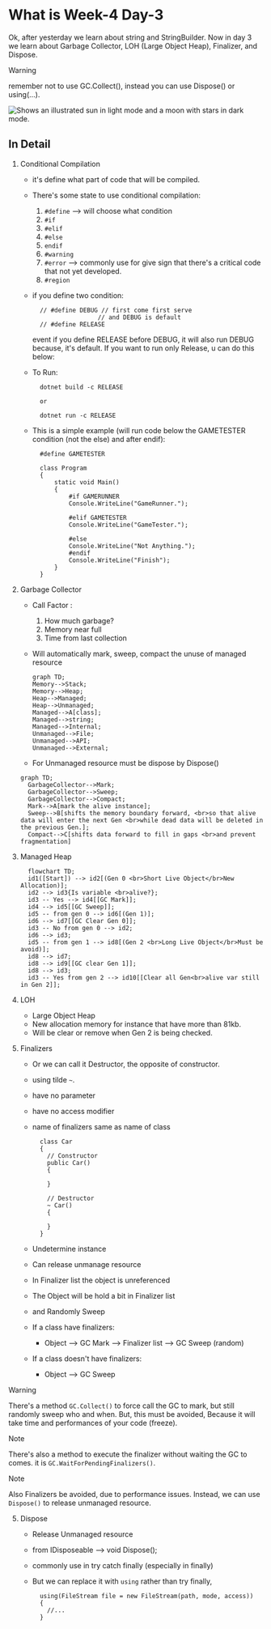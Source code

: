 # What is Week-4 Day-3
Ok, after yesterday we learn about string and StringBuilder. Now in day 3 we learn about Garbage Collector, LOH (Large Object Heap), Finalizer, and Dispose.

> [!WARNING]
> remember not to use GC.Collect(), instead you can use Dispose() or using(...).

<picture>
  <source media="(prefers-color-scheme: dark)" srcset="https://user-images.githubusercontent.com/25423296/163456776-7f95b81a-f1ed-45f7-b7ab-8fa810d529fa.png">
  <source media="(prefers-color-scheme: light)" srcset="https://user-images.githubusercontent.com/25423296/163456779-a8556205-d0a5-45e2-ac17-42d089e3c3f8.png">
  <img alt="Shows an illustrated sun in light mode and a moon with stars in dark mode." src="https://user-images.githubusercontent.com/25423296/163456779-a8556205-d0a5-45e2-ac17-42d089e3c3f8.png">
</picture>

## In Detail
1. Conditional Compilation
    * it's define what part of code that will be compiled.
    * There's some state to use conditional compilation:
      1. `#define` --> will choose what condition
      2. `#if`
      3. `#elif`
      4. `#else`
      5. `endif`
      6. `#warning`
      7. `#error` --> commonly use for give sign that there's a critical code that not yet developed.
      8. `#region`

    * if you define two condition:

      ```
        // #define DEBUG // first come first serve
                        // and DEBUG is default
        // #define RELEASE 
      ```

      event if you define RELEASE before DEBUG, it will also run DEBUG because, it's default. If you want to run only Release, u can do this below:
    
    * To Run:

      ```
        dotnet build -c RELEASE 

        or 

        dotnet run -c RELEASE
      ```

    * This is a simple example (will run code below the GAMETESTER condition (not the else) and after endif):

      ```
        #define GAMETESTER

        class Program
        {
            static void Main()
            {
                #if GAMERUNNER
                Console.WriteLine("GameRunner.");

                #elif GAMETESTER
                Console.WriteLine("GameTester.");

                #else 
                Console.WriteLine("Not Anything.");
                #endif
                Console.WriteLine("Finish");
            }
        }
      ```

2. Garbage Collector
    * Call Factor : 
      1. How much garbage?
      2. Memory near full
      3. Time from last collection
    * Will automatically mark, sweep, compact the unuse of managed resource

      ```mermaid
      graph TD;
      Memory-->Stack;
      Memory-->Heap;
      Heap-->Managed;
      Heap-->Unmanaged;
      Managed-->A[class];
      Managed-->string;
      Managed-->Internal;
      Unmanaged-->File;
      Unmanaged-->API;
      Unmanaged-->External;
      ```

    * For Unmanaged resource must be dispose by Dispose()
    
    ```mermaid
    graph TD;
      GarbageCollector-->Mark;
      GarbageCollector-->Sweep;
      GarbageCollector-->Compact;
      Mark-->A[mark the alive instance];
      Sweep-->B[shifts the memory boundary forward, <br>so that alive data will enter the next Gen <br>while dead data will be deleted in the previous Gen.];
      Compact-->C[shifts data forward to fill in gaps <br>and prevent fragmentation]
    ```

3. Managed Heap
    ```mermaid
      flowchart TD;
      id1([Start]) --> id2[(Gen 0 <br>Short Live Object</br>New Allocation)];
      id2 --> id3{Is variable <br>alive?};
      id3 -- Yes --> id4[[GC Mark]];
      id4 --> id5[[GC Sweep]];
      id5 -- from gen 0 --> id6[(Gen 1)];
      id6 --> id7[[GC Clear Gen 0]];
      id3 -- No from gen 0 --> id2;
      id6 --> id3;
      id5 -- from gen 1 --> id8[(Gen 2 <br>Long Live Object</br>Must be avoid)];
      id8 --> id7;
      id8 --> id9[[GC clear Gen 1]];
      id8 --> id3;
      id3 -- Yes from gen 2 --> id10[[Clear all Gen<br>alive var still in Gen 2]];
      ```

3. LOH
    * Large Object Heap
    * New allocation memory for instance that have more than 81kb.
    * Will be clear or remove when Gen 2 is being checked.

4. Finalizers
    * Or we can call it Destructor, the opposite of constructor.
    * using tilde `~`.
    * have no parameter
    * have no access modifier
    * name of finalizers same as name of class

      ```
        class Car
        {
          // Constructor
          public Car()
          {

          }

          // Destructor
          ~ Car()
          {

          }
        }
      ```

    * Undetermine instance
    * Can release unmanage resource
    * In Finalizer list the object is unreferenced
    * The Object will be hold a bit in Finalizer list
    * and Randomly Sweep

    * If a class have finalizers:
      * Object --> GC Mark --> Finalizer list --> GC Sweep (random)
      
    * If a class doesn't have finalizers:
      * Object --> GC Sweep

>[!WARNING]
>There's a method `GC.Collect()` to force call the GC to mark, but still randomly sweep who and when. But, this must be avoided, Because it will take time and performances of your code (freeze).

>[!NOTE]
>There's also a method to execute the finalizer without waiting the GC to comes. it is `GC.WaitForPendingFinalizers()`.

>[!NOTE]
>Also Finalizers be avoided, due to performance issues. Instead, we can use `Dispose()` to release unmanaged resource.

5. Dispose
    * Release Unmanaged resource
    * from IDisposeable --> void Dispose();
    * commonly use in try catch finally (especially in finally)
    * But we can replace it with `using` rather than try finally,

      ```
        using(FileStream file = new FileStream(path, mode, access))
        {
          //...
        }
      ```
      